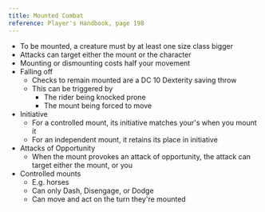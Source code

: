 ```yaml
---
title: Mounted Combat
reference: Player's Handbook, page 198
---
```


- To be mounted, a creature must by at least one size class bigger
- Attacks can target either the mount or the character
- Mounting or dismounting costs half your movement
- Falling off
  - Checks to remain mounted are a DC 10 Dexterity saving throw
  - This can be triggered by
    - The rider being knocked prone
    - The mount being forced to move
- Initiative
  - For a controlled mount, its initiative matches your's when you mount it
  - For an independent mount, it retains its place in initiative
- Attacks of Opportunity
  - When the mount provokes an attack of opportunity, the attack can target either the mount, or you
- Controlled mounts
  - E.g. horses
  - Can only Dash, Disengage, or Dodge
  - Can move and act on the turn they're mounted

